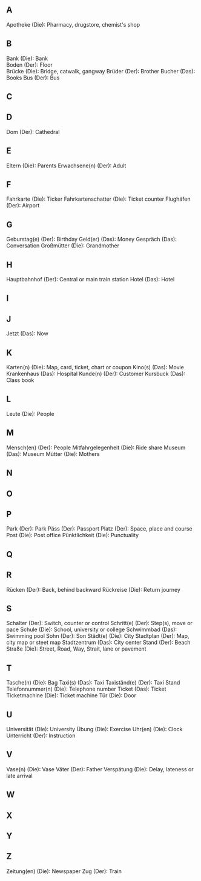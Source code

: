 ## A

Apotheke (Die): Pharmacy, drugstore, chemist's shop  

## B

Bank (Die): Bank  
Boden (Der): Floor  
Brücke (Die): Bridge, catwalk, gangway
Brüder (Der): Brother
Bucher (Das): Books
Bus (Der): Bus

## C

## D
Dom (Der): Cathedral

## E
Eltern (Die): Parents
Erwachsene(n) (Der): Adult 

## F
Fahrkarte (Die): Ticker
Fahrkartenschatter (Die): Ticket counter
Flughäfen (Der): Airport

## G
Geburstag(e) (Der): Birthday
Geld(er) (Das): Money
Gespräch (Das): Conversation
Großmütter (Die): Grandmother

## H
Hauptbahnhof (Der): Central or main train station
Hotel (Das): Hotel


## I
## J
Jetzt (Das): Now

## K
Karten(n) (Die): Map, card, ticket, chart or coupon
Kino(s) (Das): Movie
Krankenhaus (Das): Hospital
Kunde(n) (Der): Customer
Kursbuck (Das): Class book

## L
Leute (Die): People

## M
Mensch(en) (Der): People
Mitfahrgelegenheit (Die): Ride share
Museum (Das): Museum
Mütter (Die): Mothers

## N
## O
## P
Park (Der): Park
Päss (Der): Passport
Platz (Der): Space, place and course
Post (Die): Post office
Pünktlichkeit (Die): Punctuality

## Q
## R
Rücken (Der): Back, behind backward
Rückreise (Die): Return journey

## S
Schalter (Der): Switch, counter or control
Schritt(e) (Der): Step(s), move or pace
Schule (Die): School, university or college
Schwimmbad (Das): Swimming pool
Sohn (Der): Son
Städt(e) (Die): City
Stadtplan (Der): Map, city map or steet map
Stadtzentrum (Das): City center
Stand (Der): Beach
Straße (Die): Street, Road, Way, Strait, lane or pavement

## T
Tasche(n) (Die): Bag
Taxi(s) (Das): Taxi
Taxiständ(e) (Der): Taxi Stand
Telefonnummer(n) (Die): Telephone number
Ticket (Das): Ticket
Ticketmachine (Die): Ticket machine
Tür (Die): Door

## U
Universität (DIe): University
Übung (Die): Exercise
Uhr(en) (Die): Clock
Unterricht (Der): Instruction

## V
Vase(n) (Die): Vase
Väter (Der): Father
Verspätung (Die): Delay, lateness or late arrival

## W
## X
## Y
## Z 
Zeitung(en) (Die): Newspaper
Zug (Der): Train